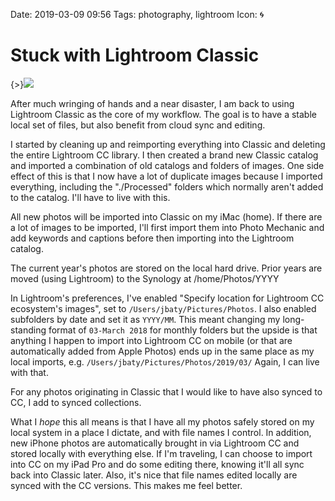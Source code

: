 Date: 2019-03-09 09:56
Tags: photography, lightroom
Icon: 🌀

# Stuck with Lightroom Classic

{>}![](https://www.baty.blog/_img/2019/2019-03-09-lightroom.jpg)

After much wringing of hands and a near disaster, I am back to using Lightroom Classic as the core of my workflow. The goal is to have a stable local set of files, but also benefit from cloud sync and editing.

I started by cleaning up and reimporting everything into Classic and deleting the entire Lightroom CC library. I then created a brand new Classic catalog and imported a combination of old catalogs and folders of images. One side effect of this is that I now have a lot of duplicate images because I imported everything, including the "./Processed" folders which normally aren't added to the catalog. I'll have to live with this.

All new photos will be imported into Classic on my iMac (home). If there are a lot of images to be imported, I'll first import them into Photo Mechanic and add keywords and captions before then importing into the Lightroom catalog.

The current year's photos are stored on the local hard drive. Prior years are moved (using Lightroom) to the Synology at /home/Photos/YYYY

In Lightroom's preferences, I've enabled "Specify location for Lightroom CC ecosystem's images", set to `/Users/jbaty/Pictures/Photos`. I also enabled subfolders by date and set it as `YYYY/MM`. This meant changing my long-standing format of `03-March 2018` for monthly folders but the upside is that anything I happen to import into Lightroom CC on mobile (or that are automatically added from Apple Photos) ends up in the same place as my local imports, e.g. `/Users/jbaty/Pictures/Photos/2019/03/` Again, I can live with that.

For any photos originating in Classic that I would like to have also synced to CC, I add to synced collections.

What I _hope_ this all means is that I have all my photos safely stored on my local system in a place I dictate, and with file names I control. In addition, new iPhone photos are automatically brought in via Lightroom CC and stored locally with everything else. If I'm traveling, I can choose to import into CC on my iPad Pro and do some editing there, knowing it'll all sync back into Classic later. Also, it's nice that file names edited locally are synced with the CC versions. This makes me feel better.


